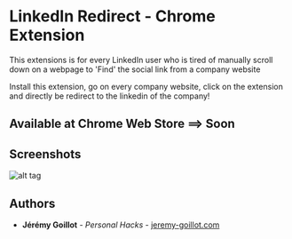 # LinkedIn Redirect - Chrome Extension

This extensions is for every LinkedIn user who is tired of manually scroll down on a webpage to 'Find' the social link from a company website

Install this extension, go on every company website, click on the extension and directly be redirect to the linkedin of the company!

## Available at Chrome Web Store ==> Soon

## Screenshots 
![alt tag](http://g.recordit.co/ZyinfuPNXY.gif)

## Authors

* **Jérémy Goillot**  - *Personal Hacks* - [jeremy-goillot.com](http://www.jeremy-goillot.com)
